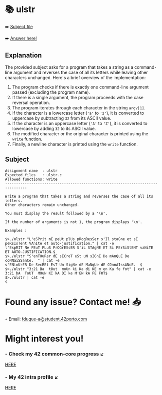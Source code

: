 # :books: ulstr
:arrow_right: [Subject file](./subject.en.txt) 

:arrow_right: [Answer here!](./ulstr.c)

## Explanation

The provided subject asks for a program that takes a string as a command-line argument and reverses the case of all its letters while leaving other characters unchanged. Here's a brief overview of the implementation:

1. The program checks if there is exactly one command-line argument passed (excluding the program name).
2. If there is a single argument, the program proceeds with the case reversal operation.
3. The program iterates through each character in the string `argv[1]`.
4. If the character is a lowercase letter (`'a'` to `'z'`), it is converted to uppercase by subtracting `32` from its ASCII value.
5. If the character is an uppercase letter (`'A'` to `'Z'`), it is converted to lowercase by adding `32` to its ASCII value.
6. The modified character or the original character is printed using the `write` function.
7. Finally, a newline character is printed using the `write` function.

## Subject

```
Assignment name  : ulstr
Expected files   : ulstr.c
Allowed functions: write
--------------------------------------------------------------------------------

Write a program that takes a string and reverses the case of all its letters.
Other characters remain unchanged.

You must display the result followed by a '\n'.

If the number of arguments is not 1, the program displays '\n'.

Examples :

$>./ulstr "L'eSPrit nE peUt plUs pRogResSer s'Il staGne et sI peRsIsTent VAnIte et auto-justification." | cat -e
l'EspRIT Ne PEuT PLuS PrOGrESsER S'iL STAgNE ET Si PErSiStENT vaNiTE ET AUTO-JUSTIFICATION.$
$>./ulstr "S'enTOuRer dE sECreT eSt uN sIGnE De mAnQuE De coNNaiSSanCe.  " | cat -e
s'ENtoUrER De SecREt EsT Un SigNe dE MaNqUe dE COnnAIssANcE.  $
$>./ulstr "3:21 Ba  tOut  moUn ki Ka di KE m'en Ka fe fot" | cat -e
3:21 bA  ToUT  MOuN KI kA DI ke M'EN kA FE FOT$
$>./ulstr | cat -e
$

```

# Found any issue? Contact me! 📥

◦ Email: fduque-a@student.42porto.com

# Might interest you!

### - Check my 42 common-core progress ↙️

[HERE](https://github.com/fduquea/42cursus)

### - My 42 intra profile ↙️
[HERE](https://profile.intra.42.fr/users/fduque-a)